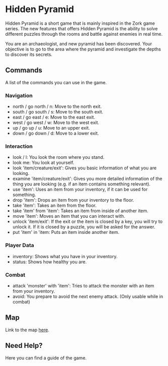 # **Hidden Pyramid**

Hidden Pyramid is a short game that is mainly inspired in the Zork game series. The new features that offers Hidden Pyramid is the ability to solve different puzzles through the rooms and battle against enemies in real time.

You are an archaeologist, and new pyramid has been discovered. Your objective is to go to the area where the pyramid and investigate the depths to discover its secrets.

## Commands

A list of the commands you can use in the game.

### Navigation

* north / go north / n: Move to the north exit.
* south / go south / s: Move to the south exit.
* east / go east / e: Move to the east exit.
* west / go west / w: Move to the west exit.
* up / go up / u: Move to an upper exit.
* down / go down / d: Move to a lower exit.

### Interaction

* look / l: You look the room where you stand.
* look me: You look at yourself.
* look 'item/creature/exit': Gives you basic information of what you are looking.
* examine 'item/creature/exit': Gives you more detailed information of the thing you are looking (e.g. if an item contains something relevant).
* use 'item': Uses an item from your inventory, if it can be used for something.
* drop 'item': Drops an item from your inventory to the floor.
* take 'item': Takes an item from the floor.
* take 'item' from 'item': Takes an item from inside of another item.
* move 'item': Moves an item that you can interact with.
* unlock 'item/exit': If the exit or the item is closed by a key, you will try to unlock it. If it is closed by a puzzle, you will be asked for the answer.
* put 'item' in 'item: Puts an item inside another item.

### Player Data
* inventory: Shows what you have in your inventory.
* status: Shows how healthy you are.

### Combat
* attack 'monster' with 'item': Tries to attack the monster with an item from your inventory.
* avoid: You prepare to avoid the next enemy attack. (Only usable while in combat)

## Map
Link to the map [here](https://github.com/Nyghor/Hidden-Pyramid/wiki/Map).

## Need Help?
Here you can find a guide of the game.
